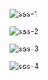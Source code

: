![sss-1](https://github.com/fbatuhanr/EasyCurrencyConverter-ReactNative/assets/34348780/a15b818f-ad07-4d67-a493-91c0e9e8bdff)

![sss-2](https://github.com/fbatuhanr/EasyCurrencyConverter-ReactNative/assets/34348780/51735870-c818-48ef-85e4-e43372341694)

![sss-3](https://github.com/fbatuhanr/EasyCurrencyConverter-ReactNative/assets/34348780/9efbffaf-8ffe-4dbd-a4ee-fe5aa0e5cf98)

![sss-4](https://github.com/fbatuhanr/EasyCurrencyConverter-ReactNative/assets/34348780/f6e5c1cb-3957-4d8b-8b23-2f0d492b6d50)
